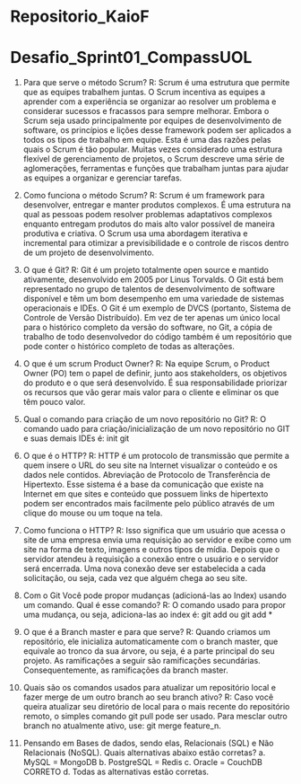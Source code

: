 # Repositorio_KaioF
# Desafio_Sprint01_CompassUOL

1.	Para que serve o método Scrum? 
R: Scrum é uma estrutura que permite que as equipes trabalhem juntas. O Scrum incentiva as equipes a aprender com a experiência se organizar ao resolver um problema e considerar sucessos e fracassos para sempre melhorar. Embora o Scrum seja usado principalmente por equipes de desenvolvimento de software, os princípios e lições desse framework podem ser aplicados a todos os tipos de trabalho em equipe. Esta é uma das razões pelas quais o Scrum é tão popular. Muitas vezes considerado uma estrutura flexível de gerenciamento de projetos, o Scrum descreve uma série de aglomerações, ferramentas e funções que trabalham juntas para ajudar as equipes a organizar e gerenciar tarefas.

2.	Como funciona o método Scrum? 
R: Scrum é um framework para desenvolver, entregar e manter produtos complexos. É uma estrutura na qual as pessoas podem resolver problemas adaptativos complexos enquanto entregam produtos do mais alto valor possível de maneira produtiva e criativa. O Scrum usa uma abordagem iterativa e incremental para otimizar a previsibilidade e o controle de riscos dentro de um projeto de desenvolvimento.

3.	O que é Git? 
R: Git é um projeto totalmente open source e mantido ativamente, desenvolvido em 2005 por Linus Torvalds. O Git está bem representado no grupo de talentos de desenvolvimento de software disponível e têm um bom desempenho em uma variedade de sistemas operacionais e IDEs. O Git é um exemplo de DVCS (portanto, Sistema de Controle de Versão Distribuído). Em vez de ter apenas um único local para o histórico completo da versão do software, no Git, a cópia de trabalho de todo desenvolvedor do código também é um repositório que pode conter o histórico completo de todas as alterações.

4.	O que é um scrum Product Owner? 
R: Na equipe Scrum, o Product Owner (PO) tem o papel de definir, junto aos stakeholders, os objetivos do produto e o que será desenvolvido. É sua responsabilidade priorizar os recursos que vão gerar mais valor para o cliente e eliminar os que têm pouco valor.

5.	Qual o comando para criação de um novo repositório no Git? 
R: O comando uado para criação/inicialização de um novo repositório no GIT e suas demais IDEs é: init git 

6.	O que é o HTTP? 
R: HTTP é um protocolo de transmissão que permite a quem insere o URL do seu site na Internet visualizar o conteúdo e os dados nele contidos. Abreviação de Protocolo de Transferência de Hipertexto. Esse sistema é a base da comunicação que existe na Internet em que sites e conteúdo que possuem links de hipertexto podem ser encontrados mais facilmente pelo público através de um clique do mouse ou um toque na tela.

7.	Como funciona o HTTP? 
R: Isso significa que um usuário que acessa o site de uma empresa envia uma requisição ao servidor e exibe como um site na forma de texto, imagens e outros tipos de mídia. Depois que o servidor atendeu à requisição a conexão entre o usuário e o servidor será encerrada. Uma nova conexão deve ser estabelecida a cada solicitação, ou seja, cada vez que alguém chega ao seu site.

8.	Com o Git Você pode propor mudanças (adicioná-las ao Index) usando um comando. Qual é esse comando? 
R: O comando usado para propor uma mudança, ou seja, adiciona-las ao index é: git add <arquivo> ou git add *

9.	O que é a Branch master e para que serve? 
R: Quando criamos um repositório, ele inicializa automaticamente com o branch master, que equivale ao tronco da sua árvore, ou seja, é a parte principal do seu projeto. As ramificações a seguir são ramificações secundárias. Consequentemente, as ramificações da branch master.

10.	Quais são os comandos usados para atualizar um repositório local e fazer merge de um outro branch ao seu branch ativo? 
R: Caso você queira atualizar seu diretório de local para o mais recente do repositório remoto, o simples comando git pull pode ser usado. Para mesclar outro branch no atualmente ativo, use: git merge feature_n.

11.	Pensando em Bases de dados, sendo elas, Relacionais (SQL) e Não Relacionais (NoSQL). Quais alternativas abaixo estão corretas? 
a.	MySQL = MongoDB 
b.	PostgreSQL = Redis 
c.	Oracle = CouchDB  CORRETO
d.	Todas as alternativas estão corretas. 

